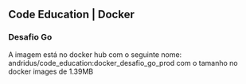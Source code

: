 ## Code Education | Docker
### Desafio Go
A imagem está no docker hub com o seguinte nome: andridus/code_education:docker_desafio_go_prod com o tamanho no docker images de 1.39MB
